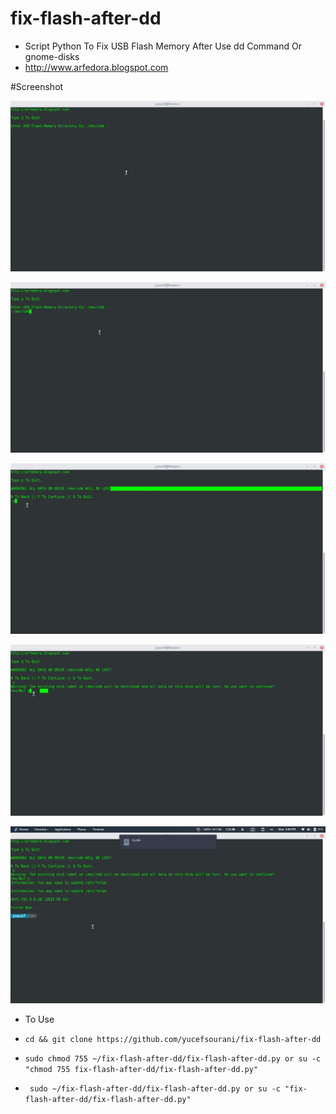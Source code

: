 # fix-flash-after-dd
* Script Python To Fix USB Flash Memory After Use dd Command Or gnome-disks
* http://www.arfedora.blogspot.com



#Screenshot

![Alt text](https://github.com/yucefsourani/fix-flash-after-dd/raw/master/1.jpg "Screenshot")

![Alt text](https://github.com/yucefsourani/fix-flash-after-dd/raw/master/2.jpg "Screenshot")

![Alt text](https://github.com/yucefsourani/fix-flash-after-dd/raw/master/3.jpg "Screenshot")

![Alt text](https://github.com/yucefsourani/fix-flash-after-dd/raw/master/4.jpg "Screenshot")

![Alt text](https://github.com/yucefsourani/fix-flash-after-dd/raw/master/5.jpg "Screenshot")


* To Use
 * ``` cd && git clone https://github.com/yucefsourani/fix-flash-after-dd ```

 * ``` sudo chmod 755 ~/fix-flash-after-dd/fix-flash-after-dd.py or su -c "chmod 755 fix-flash-after-dd/fix-flash-after-dd.py" ```

 * ``` sudo ~/fix-flash-after-dd/fix-flash-after-dd.py or su -c "fix-flash-after-dd/fix-flash-after-dd.py"```
